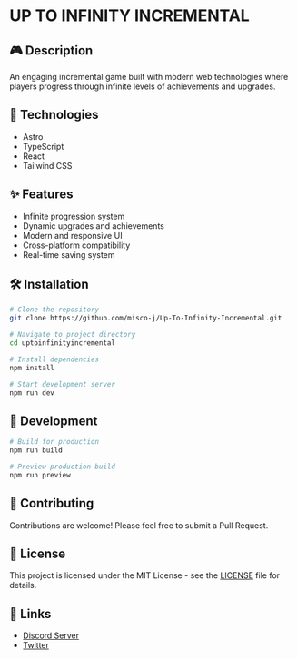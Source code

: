 # UP TO INFINITY INCREMENTAL

## 🎮 Description
An engaging incremental game built with modern web technologies where players progress through infinite levels of achievements and upgrades.

## 🚀 Technologies
- Astro
- TypeScript
- React
- Tailwind CSS

## ✨ Features
- Infinite progression system
- Dynamic upgrades and achievements
- Modern and responsive UI
- Cross-platform compatibility
- Real-time saving system

## 🛠️ Installation
```bash
# Clone the repository
git clone https://github.com/misco-j/Up-To-Infinity-Incremental.git

# Navigate to project directory
cd uptoinfinityincremental

# Install dependencies
npm install

# Start development server
npm run dev
```

## 🔧 Development
```bash
# Build for production
npm run build

# Preview production build
npm run preview
```

## 🤝 Contributing
Contributions are welcome! Please feel free to submit a Pull Request.

## 📝 License
This project is licensed under the MIT License - see the [LICENSE](LICENSE) file for details.

## 🔗 Links
- [Discord Server](https://discord.gg/6pzc7Dny)
- [Twitter](https://twitter.com/)
